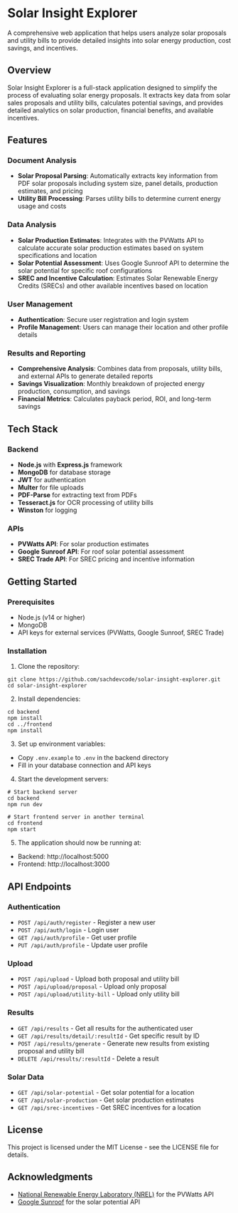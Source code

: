 # Solar Insight Explorer

A comprehensive web application that helps users analyze solar proposals and utility bills to provide detailed insights into solar energy production, cost savings, and incentives.

## Overview

Solar Insight Explorer is a full-stack application designed to simplify the process of evaluating solar energy proposals. It extracts key data from solar sales proposals and utility bills, calculates potential savings, and provides detailed analytics on solar production, financial benefits, and available incentives.

## Features

### Document Analysis
- **Solar Proposal Parsing**: Automatically extracts key information from PDF solar proposals including system size, panel details, production estimates, and pricing
- **Utility Bill Processing**: Parses utility bills to determine current energy usage and costs

### Data Analysis
- **Solar Production Estimates**: Integrates with the PVWatts API to calculate accurate solar production estimates based on system specifications and location
- **Solar Potential Assessment**: Uses Google Sunroof API to determine the solar potential for specific roof configurations
- **SREC and Incentive Calculation**: Estimates Solar Renewable Energy Credits (SRECs) and other available incentives based on location

### User Management
- **Authentication**: Secure user registration and login system
- **Profile Management**: Users can manage their location and other profile details

### Results and Reporting
- **Comprehensive Analysis**: Combines data from proposals, utility bills, and external APIs to generate detailed reports
- **Savings Visualization**: Monthly breakdown of projected energy production, consumption, and savings
- **Financial Metrics**: Calculates payback period, ROI, and long-term savings

## Tech Stack

### Backend
- **Node.js** with **Express.js** framework
- **MongoDB** for database storage
- **JWT** for authentication
- **Multer** for file uploads
- **PDF-Parse** for extracting text from PDFs
- **Tesseract.js** for OCR processing of utility bills
- **Winston** for logging

### APIs
- **PVWatts API**: For solar production estimates
- **Google Sunroof API**: For roof solar potential assessment
- **SREC Trade API**: For SREC pricing and incentive information

## Getting Started

### Prerequisites
- Node.js (v14 or higher)
- MongoDB
- API keys for external services (PVWatts, Google Sunroof, SREC Trade)

### Installation

1. Clone the repository:
```
git clone https://github.com/sachdevcode/solar-insight-explorer.git
cd solar-insight-explorer
```

2. Install dependencies:
```
cd backend
npm install
cd ../frontend
npm install
```

3. Set up environment variables:
- Copy `.env.example` to `.env` in the backend directory
- Fill in your database connection and API keys

4. Start the development servers:
```
# Start backend server
cd backend
npm run dev

# Start frontend server in another terminal
cd frontend
npm start
```

5. The application should now be running at:
- Backend: http://localhost:5000
- Frontend: http://localhost:3000

## API Endpoints

### Authentication
- `POST /api/auth/register` - Register a new user
- `POST /api/auth/login` - Login user
- `GET /api/auth/profile` - Get user profile
- `PUT /api/auth/profile` - Update user profile

### Upload
- `POST /api/upload` - Upload both proposal and utility bill
- `POST /api/upload/proposal` - Upload only proposal
- `POST /api/upload/utility-bill` - Upload only utility bill

### Results
- `GET /api/results` - Get all results for the authenticated user
- `GET /api/results/detail/:resultId` - Get specific result by ID
- `POST /api/results/generate` - Generate new results from existing proposal and utility bill
- `DELETE /api/results/:resultId` - Delete a result

### Solar Data
- `GET /api/solar-potential` - Get solar potential for a location
- `GET /api/solar-production` - Get solar production estimates
- `GET /api/srec-incentives` - Get SREC incentives for a location

## License

This project is licensed under the MIT License - see the LICENSE file for details.

## Acknowledgments

- [National Renewable Energy Laboratory (NREL)](https://www.nrel.gov/) for the PVWatts API
- [Google Sunroof](https://sunroof.withgoogle.com/) for the solar potential API

